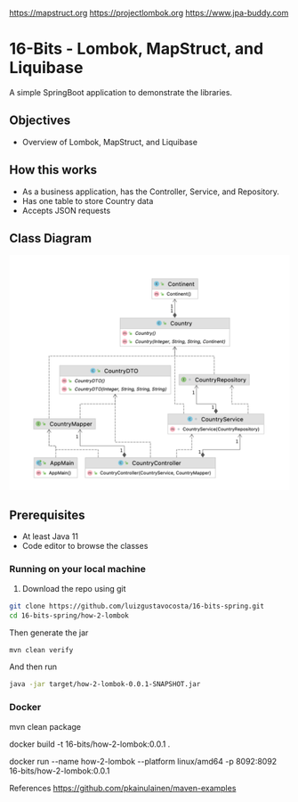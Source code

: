 https://mapstruct.org
https://projectlombok.org
https://www.jpa-buddy.com

<!--- STARTEXCLUDE --->
# 16-Bits - Lombok, MapStruct, and Liquibase
A simple SpringBoot application to demonstrate the libraries.
<!--- ENDEXCLUDE --->
<!--- STARTEXCLUDE --->
## Objectives
* Overview of Lombok, MapStruct, and Liquibase

## How this works
* As a business application, has the Controller, Service, and Repository.
* Has one table to store Country data
* Accepts JSON requests
## Class Diagram
![Class Diagram](src/main/resources/static/class-diagram.png)

## Prerequisites
* At least Java 11
* Code editor to browse the classes

### Running on your local machine
1. Download the repo using git
```bash
git clone https://github.com/luizgustavocosta/16-bits-spring.git
cd 16-bits-spring/how-2-lombok
```
Then generate the jar
```bash
mvn clean verify
```
And then run
```bash
java -jar target/how-2-lombok-0.0.1-SNAPSHOT.jar
```

<!--- ENDEXCLUDE --->

### Docker
mvn clean package

docker build -t 16-bits/how-2-lombok:0.0.1 .

 
docker run --name how-2-lombok --platform linux/amd64 -p 8092:8092 16-bits/how-2-lombok:0.0.1

References
https://github.com/pkainulainen/maven-examples